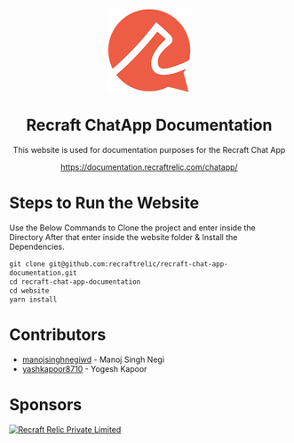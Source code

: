 [<p align="center"><img width="150" src="./website/static/img/app-logo.png"></p>](https://github.com/recraftrelic/react-native-chat-app-boilerplate/)

<h1 align="center">Recraft ChatApp Documentation</h1>

<p align="center">This website is used for documentation purposes for the Recraft Chat App</p>

[<p align="center">https://documentation.recraftrelic.com/chatapp/</p>](https://documentation.recraftrelic.com/chatapp/)

Steps to Run the Website
=======
Use the Below Commands to Clone the project and enter inside the Directory
After that enter inside the website folder & Install the Dependencies.
```
git clone git@github.com:recraftrelic/recraft-chat-app-documentation.git
cd recraft-chat-app-documentation
cd website
yarn install
```

Contributors
=======
* [manojsinghnegiwd](https://github.com/manojsinghnegiwd) - Manoj Singh Negi
* [yashkapoor8710](https://github.com/yashkapoor8710) - Yogesh Kapoor

Sponsors
=======
[<img src="http://www.recraftstudio.com/images/logo.png" alt="Recraft Relic Private Limited" width="50"/>](http://www.recraftrelic.com)
